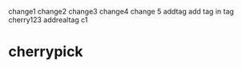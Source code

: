 change1
change2
change3
change4
change 5
addtag
add tag in tag
cherry123
addrealtag
c1
# cherrypick
